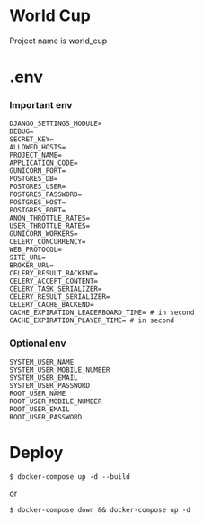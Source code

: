 # World Cup

Project name is world_cup

# .env

### Important env

```
DJANGO_SETTINGS_MODULE=
DEBUG=
SECRET_KEY=
ALLOWED_HOSTS=
PROJECT_NAME=
APPLICATION_CODE=
GUNICORN_PORT=
POSTGRES_DB=
POSTGRES_USER=
POSTGRES_PASSWORD=
POSTGRES_HOST=
POSTGRES_PORT=
ANON_THROTTLE_RATES=
USER_THROTTLE_RATES=
GUNICORN_WORKERS=
CELERY_CONCURRENCY=
WEB_PROTOCOL=
SITE_URL=
BROKER_URL=
CELERY_RESULT_BACKEND=
CELERY_ACCEPT_CONTENT=
CELERY_TASK_SERIALIZER=
CELERY_RESULT_SERIALIZER=
CELERY_CACHE_BACKEND=
CACHE_EXPIRATION_LEADERBOARD_TIME= # in second
CACHE_EXPIRATION_PLAYER_TIME= # in second
```

### Optional env

```
SYSTEM_USER_NAME
SYSTEM_USER_MOBILE_NUMBER
SYSTEM_USER_EMAIL
SYSTEM_USER_PASSWORD
ROOT_USER_NAME
ROOT_USER_MOBILE_NUMBER
ROOT_USER_EMAIL
ROOT_USER_PASSWORD
```

# Deploy

```
$ docker-compose up -d --build 
````

or

```
$ docker-compose down && docker-compose up -d 
```
